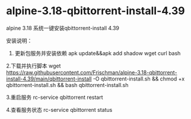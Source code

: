 # alpine-3.18-qbittorrent-install-4.39
alpine 3.18 系统一键安装qbittorrent-install  4.39

安装说明：
1. 更新包服务并安装依赖
    apk update&&apk add shadow wget curl bash

2.下载并执行脚本
    wget https://raw.githubusercontent.com/Frischman/alpine-3.18-qbittorrent-install-4.39/main/qbittorrent-install -O qbittorrent-install.sh && chmod +x qbittorrent-install.sh && bash qbittorrent-install.sh

3.重启服务
    rc-service qbittorrent restart

4.查看服务状态
    rc-service qbittorrent status
